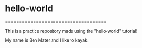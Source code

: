 # hello-world

====================================

This is a practice repository made using the "hello-world" tutorial!

My name is Ben Mater and I like to kayak.
